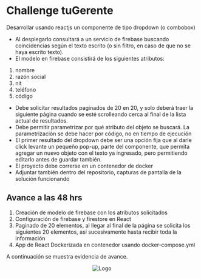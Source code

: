 # Challenge tuGerente

Desarrollar usando reactjs un componente de tipo dropdown (o combobox)

- Al desplegarlo consultará a un servicio de firebase buscando coincidencias según el texto escrito (o sin filtro, en caso de que no se haya escrito texto).
- El modelo en firebase consistirá de los siguientes atributos:
1. nombre
2. razón social
3. nit
4. teléfono
5. código
- Debe solicitar resultados paginados de 20 en 20, y solo deberá traer la siguiente página cuando se esté scrolleando cerca al final de la lista actual de resultados.
- Debe permitir parametrizar por qué atributo del objeto se buscará. La parametrización se debe hacer por código, no en tiempo de ejecución
- El primer resultado del dropdown debe ser una opción fija que al darle click levante un pequeño pop-up, parte del componente, que permita agregar un nuevo objeto con el texto ya ingresado, pero permitiendo editarlo antes de guardar también.
- El proyecto debe correrse en un contenedor de docker
- Adjuntar también dentro del repositorio, capturas de pantalla de la solución funcionando

## Avance a las 48 hrs

1. Creación de modelo de firebase con los atributos solicitados
2. Configuración de firebase y firestore en React
3. Paginado de 20 elementos, al llegar al final de la página se solicita los siguientes 20 elementos, así sucesivamente hasta recibir toda la información
4. App de React Dockerizada en contenedor usando docker-compose.yml

A continuación se muestra evidencia de avance.

<div align="center">
  <img alt="Logo" src="https://res.cloudinary.com/djbiam1gm/image/upload/v1660514376/Portfolio/gif_mini_gisnzl.gif" />
  
</div>

